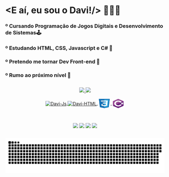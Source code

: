 # **<E aí, eu sou o Davi!/>** 🙋🏽‍♂️
### º Cursando Programação de Jogos Digitais e Desenvolvimento de Sistemas🕹️
### º Estudando HTML, CSS, Javascript e C# 📘
### º Pretendo me tornar Dev Front-end 👾
### º Rumo ao próximo nível 🚀

## 

<div align="center">
  <a href="https://github.com/davignz">
  <img height="180em" src="https://github-readme-stats.vercel.app/api?username=davignz&show_icons=true&theme=nightowl&include_all_commits=true&count_private=true"/>
  <img height="180em" src="https://github-readme-stats.vercel.app/api/top-langs/?username=davignz&langs_count=5&layout=compact&theme=nightowl">
</div>  
<div style="display: inline_block" align="center"><br>
  <img align="center" alt="Davi-Js" height="30" width="40" src="https://cdn.jsdelivr.net/gh/devicons/devicon/icons/javascript/javascript-original.svg">
  <img align="center" alt="Davi-HTML" height="30" width="40" src="https://cdn.jsdelivr.net/gh/devicons/devicon/icons/html5/html5-original.svg">
  <img align="center" alt="Davi-CSS" height="30" width="40" src="https://raw.githubusercontent.com/devicons/devicon/master/icons/css3/css3-original.svg">
  <img align="center" alt="Davi-Csharp" height="30" width="40" src="https://raw.githubusercontent.com/devicons/devicon/master/icons/csharp/csharp-original.svg">
</div>
  
##
<br>
<div align="center">
  <a href="https://www.linkedin.com/in/davi-gonzaga-792113175/" target="_blank"><img src="https://img.shields.io/badge/LinkedIn-0077B5?style=for-the-badge&logo=linkedin&logoColor=white"></a>
  <a href="https://github.com/Davignz" target="_blank"><img src="https://img.shields.io/badge/GitHub-100000?style=for-the-badge&logo=github&logoColor=white" target="_blank"></a>
  <a href="https://www.instagram.com/davignz" target="_blank"><img src="https://img.shields.io/badge/Instagram-E4405F?style=for-the-badge&logo=instagram&logoColor=white" target="_blank"></a>
   <a href="mailto:werdavid1@gmail.com"><img src="https://img.shields.io/badge/Gmail-D14836?style=for-the-badge&logo=gmail&logoColor=white" target="_blank"></a>
</div>
  
##


![Snake animation](https://github.com/davignz/davignz/blob/output/github-contribution-grid-snake.svg)
<br>
<br>
